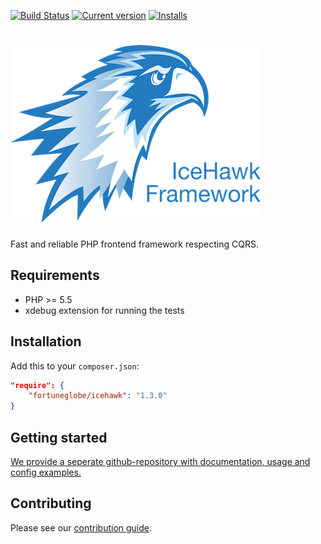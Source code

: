 [![Build Status](http://img.shields.io/travis/fortuneglobe/icehawk.svg)](https://travis-ci.org/fortuneglobe/icehawk)
[![Current version](http://img.shields.io/packagist/v/fortuneglobe/icehawk.svg)](https://packagist.org/fortuneglobe/icehawk)
[![Installs](http://img.shields.io/packagist/dm/fortuneglobe/icehawk.svg)](https://packagist.org/fortuneglobe/icehawk)


# ![Ice Hawk](icehawk-logo.png)

Fast and reliable PHP frontend framework respecting CQRS.

## Requirements

 * PHP >= 5.5
 * xdebug extension for running the tests

## Installation

Add this to your `composer.json`:

```json
"require": {
    "fortuneglobe/icehawk": "1.3.0"
}
```

## Getting started

[We provide a seperate github-repository with documentation, usage and config examples.](https://github.com/fortuneglobe/icehawk-examples)
 
## Contributing

Please see our [contribution guide](./CONTRIBUTING.md).
